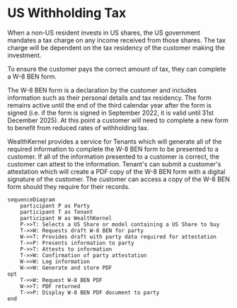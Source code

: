 # US Withholding Tax

When a non-US resident invests in US shares, the US government mandates a tax charge on any income received from those shares. The tax charge will be dependent on the tax residency of the customer making the investment. 

To ensure the customer pays the correct amount of tax, they can complete a W-8 BEN form. 

The W-8 BEN form is a declaration by the customer and includes information such as their personal details and tax residency. The form remains active until the end of the third calendar year after the form is signed (i.e. if the form is signed in September 2022, it is valid until 31st December 2025). At this point a customer will need to complete a new form to benefit from reduced rates of withholding tax.

WealthKernel provides a service for Tenants which will generate all of the required information to complete the W-8 BEN form to be presented to a customer. If all of the information presented to a customer is correct, the customer can attest to the information. Tenant's can submit a customer's attestation which will create a PDF copy of the W-8 BEN form with a digital signature of the customer. The customer can access a copy of the W-8 BEN form should they require for their records. 

```mermaid
sequenceDiagram
    participant P as Party
    participant T as Tenant
    participant W as WealthKernel
    P->>T: Selects a US Share or model containing a US Share to buy
    T->>W: Requests draft W-8 BEN for party
    W->>T: Provides draft with party data required for attestation
    T->>P: Presents information to party
    P->>T: Attests to information
    T->>W: Confirmation of party attestation
    W->>W: Log information 
    W->>W: Generate and store PDF
opt   
    T->>W: Request W-8 BEN PDF
    W->>T: PDF returned
    T->>P: Display W-8 BEN PDF document to party
end
```